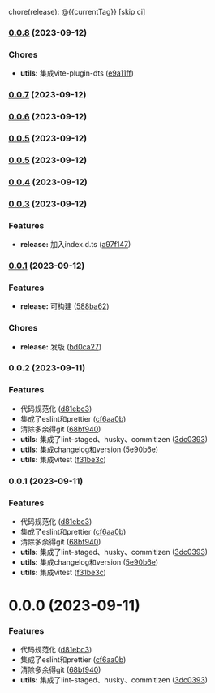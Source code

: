 chore(release): @{{currentTag}} [skip ci]
### [0.0.8](https://github.com/undercurre/uni-axios-adapter/compare/v0.0.7...v0.0.8) (2023-09-12)


### Chores

* **utils:** 集成vite-plugin-dts ([e9a11ff](https://github.com/undercurre/uni-axios-adapter/commit/e9a11ff143a713d8bf33ce0de8eb7859a10da655))

### [0.0.7](https://github.com/undercurre/uni-axios-adapter/compare/v0.0.6...v0.0.7) (2023-09-12)

### [0.0.6](https://github.com/undercurre/uni-axios-adapter/compare/v0.0.5...v0.0.6) (2023-09-12)

### [0.0.5](https://github.com/undercurre/uni-axios-adapter/compare/v0.0.4...v0.0.5) (2023-09-12)

### [0.0.5](https://github.com/undercurre/uni-axios-adapter/compare/v0.0.4...v0.0.5) (2023-09-12)

### [0.0.4](https://github.com/undercurre/uni-axios-adapter/compare/v0.0.3...v0.0.4) (2023-09-12)

### [0.0.3](https://github.com/undercurre/uni-axios-adapter/compare/v0.0.1...v0.0.3) (2023-09-12)


### Features

* **release:** 加入index.d.ts ([a97f147](https://github.com/undercurre/uni-axios-adapter/commit/a97f1472f57ec372c4e238c3070e3fb57a1fc614))

### [0.0.1](https://github.com/undercurre/uni-axios-adapter/compare/v0.0.2...v0.0.1) (2023-09-12)


### Features

* **release:** 可构建 ([588ba62](https://github.com/undercurre/uni-axios-adapter/commit/588ba6248f8d0a80e2bb5dce72557cfda3e63f66))


### Chores

* **release:** 发版 ([bd0ca27](https://github.com/undercurre/uni-axios-adapter/commit/bd0ca2705bdfce022e2fff514dd54485f1e72ec7))

### 0.0.2 (2023-09-11)


### Features

* 代码规范化 ([d81ebc3](https://github.com/undercurre/uni-axios-adapter/commit/d81ebc3d011f26716270943258a3bd7d269258b5))
* 集成了eslint和prettier ([cf6aa0b](https://github.com/undercurre/uni-axios-adapter/commit/cf6aa0b2103abf1f2851ee57e4d657b0398a40f4))
* 清除多余得git ([68bf940](https://github.com/undercurre/uni-axios-adapter/commit/68bf940aa7466b73b83e0d65b521e346fea5b14f))
* **utils:** 集成了lint-staged、husky、commitizen ([3dc0393](https://github.com/undercurre/uni-axios-adapter/commit/3dc0393c307d162cc027f16a353aa315fa4155c3))
* **utils:** 集成changelog和version ([5e90b6e](https://github.com/undercurre/uni-axios-adapter/commit/5e90b6ef10ee3d3026c716cdf2bb4a9400450640))
* **utils:** 集成vitest ([f31be3c](https://github.com/undercurre/uni-axios-adapter/commit/f31be3c812d00670c3994894f21f319a01e8c3a2))

### 0.0.1 (2023-09-11)


### Features

* 代码规范化 ([d81ebc3](https://github.com/undercurre/uni-axios-adapter/commit/d81ebc3d011f26716270943258a3bd7d269258b5))
* 集成了eslint和prettier ([cf6aa0b](https://github.com/undercurre/uni-axios-adapter/commit/cf6aa0b2103abf1f2851ee57e4d657b0398a40f4))
* 清除多余得git ([68bf940](https://github.com/undercurre/uni-axios-adapter/commit/68bf940aa7466b73b83e0d65b521e346fea5b14f))
* **utils:** 集成了lint-staged、husky、commitizen ([3dc0393](https://github.com/undercurre/uni-axios-adapter/commit/3dc0393c307d162cc027f16a353aa315fa4155c3))
* **utils:** 集成changelog和version ([5e90b6e](https://github.com/undercurre/uni-axios-adapter/commit/5e90b6ef10ee3d3026c716cdf2bb4a9400450640))
* **utils:** 集成vitest ([f31be3c](https://github.com/undercurre/uni-axios-adapter/commit/f31be3c812d00670c3994894f21f319a01e8c3a2))

# 0.0.0 (2023-09-11)


### Features

* 代码规范化 ([d81ebc3](https://github.com/undercurre/uni-axios-adapter/commit/d81ebc3d011f26716270943258a3bd7d269258b5))
* 集成了eslint和prettier ([cf6aa0b](https://github.com/undercurre/uni-axios-adapter/commit/cf6aa0b2103abf1f2851ee57e4d657b0398a40f4))
* 清除多余得git ([68bf940](https://github.com/undercurre/uni-axios-adapter/commit/68bf940aa7466b73b83e0d65b521e346fea5b14f))
* **utils:** 集成了lint-staged、husky、commitizen ([3dc0393](https://github.com/undercurre/uni-axios-adapter/commit/3dc0393c307d162cc027f16a353aa315fa4155c3))
